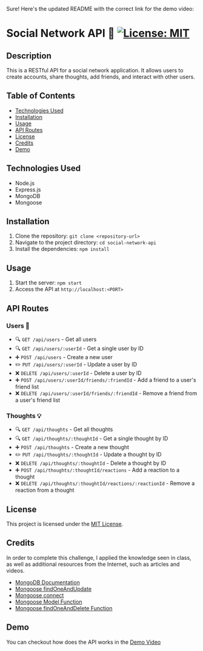 Sure! Here's the updated README with the correct link for the demo video:

# Social Network API 🚀 [![License: MIT](https://img.shields.io/badge/License-MIT-yellow.svg)](https://opensource.org/licenses/MIT)

## Description
This is a RESTful API for a social network application. It allows users to create accounts, share thoughts, add friends, and interact with other users.

## Table of Contents 
- [Technologies Used](#technologies-used)
- [Installation](#installation)
- [Usage](#usage)
- [API Routes](#api-routes)
- [License](#license)
- [Credits](#credits)
- [Demo](#demo)

## Technologies Used 
- Node.js
- Express.js
- MongoDB
- Mongoose

## Installation 
1. Clone the repository: `git clone <repository-url>`
2. Navigate to the project directory: `cd social-network-api`
3. Install the dependencies: `npm install`

## Usage
1. Start the server: `npm start`
2. Access the API at `http://localhost:<PORT>`

## API Routes
### Users 👥
- :mag: `GET /api/users` - Get all users
- :mag: `GET /api/users/:userId` - Get a single user by ID
- :heavy_plus_sign: `POST /api/users` - Create a new user
- :pencil2: `PUT /api/users/:userId` - Update a user by ID
- :x: `DELETE /api/users/:userId` - Delete a user by ID
- :heavy_plus_sign: `POST /api/users/:userId/friends/:friendId` - Add a friend to a user's friend list
- :x: `DELETE /api/users/:userId/friends/:friendId` - Remove a friend from a user's friend list

### Thoughts 💡
- :mag: `GET /api/thoughts` - Get all thoughts
- :mag: `GET /api/thoughts/:thoughtId` - Get a single thought by ID
- :heavy_plus_sign: `POST /api/thoughts` - Create a new thought
- :pencil2: `PUT /api/thoughts/:thoughtId` - Update a thought by ID
- :x: `DELETE /api/thoughts/:thoughtId` - Delete a thought by ID
- :heavy_plus_sign: `POST /api/thoughts/:thoughtId/reactions` - Add a reaction to a thought
- :x: `DELETE /api/thoughts/:thoughtId/reactions/:reactionId` - Remove a reaction from a thought

## License
This project is licensed under the [MIT License](https://opensource.org/licenses/MIT).

## Credits 
In order to complete this challenge, I applied the knowledge seen in class, as well as additional resources from the Internet, such as articles and videos.
- [MongoDB Documentation](https://www.mongodb.com/docs/manual/reference/method/cursor.skip/)
- [Mongoose findOneAndUpdate](https://mongoosejs.com/docs/tutorials/findoneandupdate.html)
- [Mongoose connect](https://www.mongodb.com/docs/manual/reference/method/connect/)
- [Mongoose Model Function](https://www.geeksforgeeks.org/mongoose-mongoose-model-function/)
- [Mongoose findOneAndDelete Function](https://www.geeksforgeeks.org/mongoose-findoneanddelete-function/)

## Demo 
You can checkout how does the API works in the [Demo Video](https://drive.google.com/file/d/1lGlRDrnJvKOMQxVXOe7KwnnxXl7_XUv9/view)
